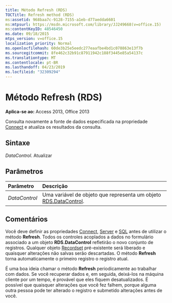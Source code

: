 ```yaml
---
title: Método Refresh (RDS)
TOCTitle: Refresh method (RDS)
ms:assetid: 968baa7c-9128-7155-a1eb-d77aedda6601
ms:mtpsurl: https://msdn.microsoft.com/library/JJ249668(v=office.15)
ms:contentKeyID: 48546450
ms.date: 09/18/2015
mtps_version: v=office.15
localization_priority: Normal
ms.openlocfilehash: 60de3b25e5eedc277eaafbe4bd1c078863e13f7b
ms.sourcegitcommit: 8fe462c32b91c87911942c188f3445e85a54137c
ms.translationtype: MT
ms.contentlocale: pt-BR
ms.lasthandoff: 04/23/2019
ms.locfileid: "32309294"
---
```

# <a name="refresh-method-rds"></a>Método Refresh (RDS)

**Aplica-se ao:** Access 2013, Office 2013

Consulta novamente a fonte de dados especificada na propriedade [Connect](connect-property-rds.md) e atualiza os resultados da consulta.

## <a name="syntax"></a>Sintaxe

*DataControl*. Atualizar

## <a name="parameters"></a>Parâmetros

|Parâmetro|Descrição|
|:--------|:----------|
|*DataControl* |Uma variável de objeto que representa um objeto [RDS.DataControl](datacontrol-object-rds.md).|

## <a name="remarks"></a>Comentários

Você deve definir as propriedades [Connect](connect-property-rds.md), [Server](server-property-rds.md) e [SQL](https://docs.microsoft.com/office/vba/access/concepts/miscellaneous/sql-property-ado) antes de utilizar o método **Refresh**. Todos os controles acoplados a dados no formulário associado a um objeto **RDS.DataControl** refletirão o novo conjunto de registros. Qualquer objeto [Recordset](recordset-object-ado.md) pré-existente será liberado e quaisquer alterações não salvas serão descartadas. O método **Refresh** torna automaticamente o primeiro registro o registro atual.

É uma boa ideia chamar o método **Refresh** periodicamente ao trabalhar com dados. Se você recuperar dados e, em seguida, deixá-los na máquina cliente por um tempo, é provável que eles fiquem desatualizados. É possível que quaisquer alterações que você fez falhem, porque alguma outra pessoa pode ter alterado o registro e submetido alterações antes de você.


